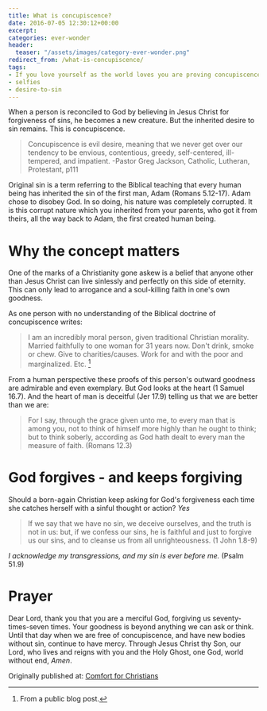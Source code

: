 ```yaml
---
title: What is concupiscence?
date: 2016-07-05 12:30:12+00:00
excerpt:  
categories: ever-wonder
header:
  teaser: "/assets/images/category-ever-wonder.png"
redirect_from: /what-is-concupiscence/
tags:
- If you love yourself as the world loves you are proving concupiscence.
- selfies
- desire-to-sin
---
```


When a person is reconciled to God by believing in Jesus Christ for forgiveness of sins, he becomes a new creature.  But the inherited desire to sin remains.  This is concupiscence.



<blockquote>Concupiscence is evil desire, meaning that we never get over our tendency to be envious, contentious, greedy, self-centered, ill-tempered, and impatient. -Pastor Greg Jackson, Catholic, Lutheran, Protestant, p111</blockquote>



Original sin is a term referring to the Biblical teaching that every human being has inherited the sin of the first man, Adam (Romans 5.12-17).  Adam chose to disobey God.  In so doing, his nature was completely corrupted.  It is this corrupt nature which you inherited from your parents, who got it from theirs, all the way back to Adam, the first created human being.



# Why the concept matters





One of the marks of a Christianity gone askew is a belief that anyone other than Jesus Christ can live sinlessly and perfectly on this side of eternity. This can only lead to arrogance and a soul-killing faith in one's own goodness.

As one person with no understanding of the Biblical doctrine of concupiscence writes:

> I am an incredibly moral person, given traditional Christian morality. Married faithfully to one woman for 31 years now. Don't drink, smoke or chew. Give to charities/causes. Work for and with the poor and marginalized. Etc. [^47d0a6c4]

[^47d0a6c4]: From a public blog post.

From a human perspective these proofs of this person's outward goodness are admirable and even exemplary.  But God looks at the heart (1 Samuel 16.7).  And the heart of man is deceitful (Jer 17.9) telling us that we are better than we are:



<blockquote>
For I say, through the grace given unto me, to every man that is among you, not to think of himself more highly than he ought to think; but to think soberly, according as God hath dealt to every man the measure of faith. (Romans 12.3)</blockquote>





# God forgives - and keeps forgiving





Should a born-again Christian keep asking for God's forgiveness each time she catches herself with a sinful thought or action?  _Yes_

> If we say that we have no sin, we deceive ourselves, and the truth is not in us: but, if we confess our sins, he is faithful and just to forgive us our sins, and to cleanse us from all unrighteousness. (1 John 1.8-9)

_I acknowledge my transgressions, and my sin is ever before me._ (Psalm 51.9)

# Prayer
Dear Lord, thank you that you are a merciful God, forgiving us seventy-times-seven times.  Your goodness is beyond anything we can ask or think.  Until that day when we are free of concupiscence, and have new bodies without sin, continue to have mercy.  Through Jesus Christ thy Son, our Lord, who lives and reigns with you and the Holy Ghost, one God, world without end, _Amen_.

<div>Originally published at: <a href='http://www.alecsatin.com'>Comfort for Christians</a></div>

